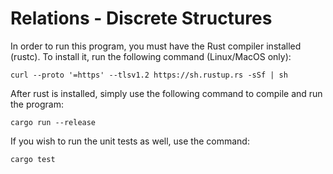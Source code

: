 # Relations - Discrete Structures
In order to run this program, you must have the Rust compiler installed
(rustc). To install it, run the following command (Linux/MacOS only):

```
curl --proto '=https' --tlsv1.2 https://sh.rustup.rs -sSf | sh
```

After rust is installed, simply use the following command to compile and run
the program:

```
cargo run --release
```

If you wish to run the unit tests as well, use the command:

```
cargo test
```
